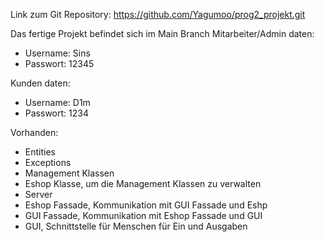 Link zum Git Repository: https://github.com/Yagumoo/prog2_projekt.git

Das fertige Projekt befindet sich im Main Branch
Mitarbeiter/Admin daten:

- Username: Sins
- Passwort: 12345


Kunden daten:
- Username: D1m
- Passwort: 1234

Vorhanden:
- Entities
- Exceptions
- Management Klassen
- Eshop Klasse, um die Management Klassen zu verwalten
- Server
- Eshop Fassade, Kommunikation mit GUI Fassade und Eshp
- GUI Fassade, Kommunikation mit Eshop Fassade und GUI
- GUI, Schnittstelle für Menschen für Ein und Ausgaben
